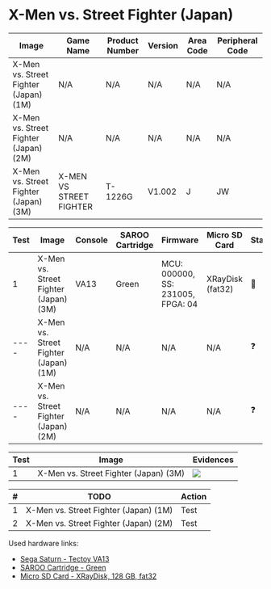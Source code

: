 # X-Men vs. Street Fighter (Japan)

| Image                                 | Game Name               | Product Number | Version | Area Code | Peripheral Code |
| ------------------------------------- | ----------------------- | -------------- | ------- | --------- | --------------- |
| X-Men vs. Street Fighter (Japan) (1M) | N/A                     | N/A            | N/A     | N/A       | N/A             |
| X-Men vs. Street Fighter (Japan) (2M) | N/A                     | N/A            | N/A     | N/A       | N/A             |
| X-Men vs. Street Fighter (Japan) (3M) | X-MEN VS STREET FIGHTER | T-1226G        | V1.002  | J         | JW              |

| Test | Image                                 | Console | SAROO Cartridge | Firmware                          | Micro SD Card    | Status     | Time Played |
| ---- | ------------------------------------- | ------- | --------------- | --------------------------------- | ---------------- | ---------- | ----------- |
| 1    | X-Men vs. Street Fighter (Japan) (3M) | VA13    | Green           | MCU: 000000, SS: 231005, FPGA: 04 | XRayDisk (fat32) | :100:      | 18 minutes  |
| ---- | X-Men vs. Street Fighter (Japan) (1M) | N/A     | N/A             | N/A                               | N/A              | :question: | N/A         |
| ---- | X-Men vs. Street Fighter (Japan) (2M) | N/A     | N/A             | N/A                               | N/A              | :question: | N/A         |

| Test | Image                                 | Evidences                                                                                        |
| ---- | ------------------------------------- | ------------------------------------------------------------------------------------------------ |
| 1    | X-Men vs. Street Fighter (Japan) (3M) | [![](https://img.youtube.com/vi/PxfKfiRbqGQ/0.jpg)](https://www.youtube.com/watch?v=PxfKfiRbqGQ) |

| #   | TODO                                  | Action |
| --- | ------------------------------------- | ------ |
| 1   | X-Men vs. Street Fighter (Japan) (1M) | Test   |
| 2   | X-Men vs. Street Fighter (Japan) (2M) | Test   |

Used hardware links:

- [Sega Saturn - Tectoy VA13](../../../../Info/Consoles/VA13/README.md)
- [SAROO Cartridge - Green](../../../../Info/Cartridges/RetroGameParadiseStore/1.32F/README.md)
- [Micro SD Card - XRayDisk, 128 GB, fat32](../../../../Info/SdCards/XRayDisk/128GB/fat32/README.md)
